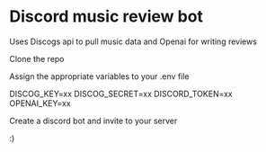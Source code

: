 # Discord music review bot

Uses Discogs api to pull music data and Openai for writing reviews

Clone the repo

Assign the appropriate variables to your .env file

DISCOG_KEY=xx
DISCOG_SECRET=xx
DISCORD_TOKEN=xx
OPENAI_KEY=xx

Create a discord bot and invite to your server

:)
